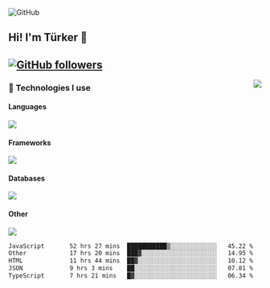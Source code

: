 ![GitHub](https://github.com/turkwr/turkwr/assets/63150613/e5462c44-ccab-48a0-8a33-9f1ea91ff35d)
<!-- ## Hi! I'm Türker 🖐️ -->

##  Hi! I'm Türker 👋
## [![GitHub followers](https://img.shields.io/github/followers/turkwr?color=333&label=Follow&logo=github&logoColor=fff&style=flat-square)](https://github.com/turkwr?tab=followers)
<a href="https://discord.com/users/162740870607536128">
 <img src="https://lanyard.cnrad.dev/api/162740870607536128?hideTimestamp=true&idleMessage=Just%20chillin'%20at%20the%20moment&bg=161a23&animated=true" align="right" />
</a>

### 🧠 Technologies I use
#### Languages
![](https://skillicons.dev/icons?i=js,ts,py,php,go&theme=dark&perline=6)
#### Frameworks
![](https://skillicons.dev/icons?i=next,react,nodejs,tailwind,bootstrap,express&theme=dark&perline=6)
#### Databases
![](https://skillicons.dev/icons?i=mongodb,mysql,sqlite,postgres&theme=dark&perline=6)
#### Other
![](https://skillicons.dev/icons?i=github,git,figma,photoshop,cloudflare,vercel,replit,vscode,visualstudio,discord&theme=dark&perline=6)


<!--START_SECTION:waka-->

```txt
JavaScript       52 hrs 27 mins  ███████████▒░░░░░░░░░░░░░   45.22 %
Other            17 hrs 20 mins  ███▓░░░░░░░░░░░░░░░░░░░░░   14.95 %
HTML             11 hrs 44 mins  ██▓░░░░░░░░░░░░░░░░░░░░░░   10.12 %
JSON             9 hrs 3 mins    ██░░░░░░░░░░░░░░░░░░░░░░░   07.81 %
TypeScript       7 hrs 21 mins   █▓░░░░░░░░░░░░░░░░░░░░░░░   06.34 %
```

<!--END_SECTION:waka-->

